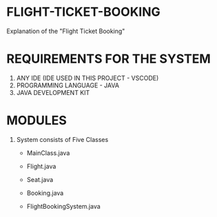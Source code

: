 # FLIGHT-TICKET-BOOKING

Explanation of the "Flight Ticket Booking"

# REQUIREMENTS FOR THE SYSTEM

1. ANY IDE (IDE USED IN THIS PROJECT - VSCODE)
2. PROGRAMMING LANGUAGE - JAVA
3. JAVA DEVELOPMENT KIT

# MODULES 

1. System consists of Five Classes
    - MainClass.java

    - Flight.java

    - Seat.java

    - Booking.java


    - FlightBookingSystem.java





